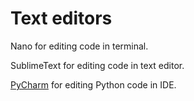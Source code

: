 # Text editors

Nano for editing code in terminal.

SublimeText for editing code in text editor.

[PyCharm](pycharm.md) for editing Python code in IDE.